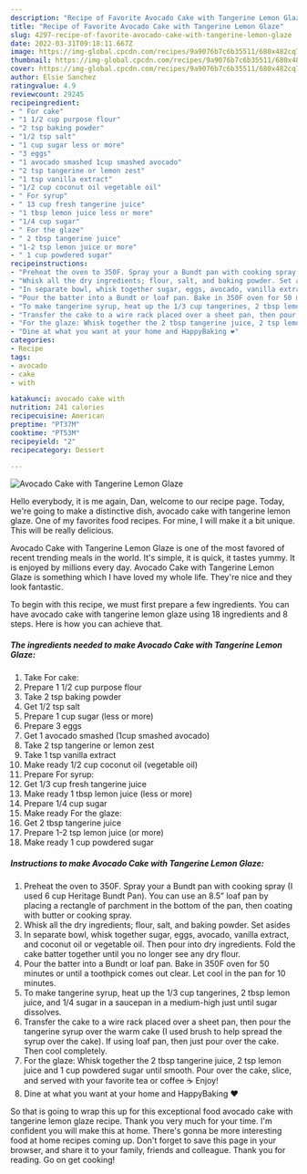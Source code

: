 ```yaml
---
description: "Recipe of Favorite Avocado Cake with Tangerine Lemon Glaze"
title: "Recipe of Favorite Avocado Cake with Tangerine Lemon Glaze"
slug: 4297-recipe-of-favorite-avocado-cake-with-tangerine-lemon-glaze
date: 2022-03-31T09:18:11.667Z
image: https://img-global.cpcdn.com/recipes/9a9076b7c6b35511/680x482cq70/avocado-cake-with-tangerine-lemon-glaze-recipe-main-photo.jpg
thumbnail: https://img-global.cpcdn.com/recipes/9a9076b7c6b35511/680x482cq70/avocado-cake-with-tangerine-lemon-glaze-recipe-main-photo.jpg
cover: https://img-global.cpcdn.com/recipes/9a9076b7c6b35511/680x482cq70/avocado-cake-with-tangerine-lemon-glaze-recipe-main-photo.jpg
author: Elsie Sanchez
ratingvalue: 4.9
reviewcount: 29245
recipeingredient:
- " For cake"
- "1 1/2 cup purpose flour"
- "2 tsp baking powder"
- "1/2 tsp salt"
- "1 cup sugar less or more"
- "3 eggs"
- "1 avocado smashed 1cup smashed avocado"
- "2 tsp tangerine or lemon zest"
- "1 tsp vanilla extract"
- "1/2 cup coconut oil vegetable oil"
- " For syrup"
- " 13 cup fresh tangerine juice"
- "1 tbsp lemon juice less or more"
- "1/4 cup sugar"
- " For the glaze"
- " 2 tbsp tangerine juice"
- "1-2 tsp lemon juice or more"
- " 1 cup powdered sugar"
recipeinstructions:
- "Preheat the oven to 350F. Spray your a Bundt pan with cooking spray (I used 6 cup Heritage Bundt Pan). You can use an 8.5” loaf pan by placing a rectangle of parchment in the bottom of the pan, then coating with butter or cooking spray."
- "Whisk all the dry ingredients; flour, salt, and baking powder. Set asides"
- "In separate bowl, whisk together sugar, eggs, avocado, vanilla extract, and coconut oil or vegetable oil. Then pour into dry ingredients. Fold the cake batter together until you no longer see any dry flour."
- "Pour the batter into a Bundt or loaf pan. Bake in 350F oven for 50 minutes or until a toothpick comes out clear. Let cool in the pan for 10 minutes."
- "To make tangerine syrup, heat up the 1/3 cup tangerines, 2 tbsp lemon juice, and 1/4 sugar in a saucepan in a medium-high just until sugar dissolves."
- "Transfer the cake to a wire rack placed over a sheet pan, then pour the tangerine syrup over the warm cake (I used brush to help spread the syrup over the cake). If using loaf pan, then just pour over the cake. Then cool completely."
- "For the glaze: Whisk together the 2 tbsp tangerine juice, 2 tsp lemon juice and 1 cup powdered sugar until smooth. Pour over the cake, slice, and served with your favorite tea or coffee ☕️ Enjoy!"
- "Dine at what you want at your home and HappyBaking ❤️"
categories:
- Recipe
tags:
- avocado
- cake
- with

katakunci: avocado cake with 
nutrition: 241 calories
recipecuisine: American
preptime: "PT37M"
cooktime: "PT53M"
recipeyield: "2"
recipecategory: Dessert

---
```



![Avocado Cake with Tangerine Lemon Glaze](https://img-global.cpcdn.com/recipes/9a9076b7c6b35511/680x482cq70/avocado-cake-with-tangerine-lemon-glaze-recipe-main-photo.jpg)

Hello everybody, it is me again, Dan, welcome to our recipe page. Today, we're going to make a distinctive dish, avocado cake with tangerine lemon glaze. One of my favorites food recipes. For mine, I will make it a bit unique. This will be really delicious.



Avocado Cake with Tangerine Lemon Glaze is one of the most favored of recent trending meals in the world. It's simple, it is quick, it tastes yummy. It is enjoyed by millions every day. Avocado Cake with Tangerine Lemon Glaze is something which I have loved my whole life. They're nice and they look fantastic.


To begin with this recipe, we must first prepare a few ingredients. You can have avocado cake with tangerine lemon glaze using 18 ingredients and 8 steps. Here is how you can achieve that.

<!--inarticleads1-->

##### The ingredients needed to make Avocado Cake with Tangerine Lemon Glaze:

1. Take  For cake:
1. Prepare 1 1/2 cup purpose flour
1. Take 2 tsp baking powder
1. Get 1/2 tsp salt
1. Prepare 1 cup sugar (less or more)
1. Prepare 3 eggs
1. Get 1 avocado smashed (1cup smashed avocado)
1. Take 2 tsp tangerine or lemon zest
1. Take 1 tsp vanilla extract
1. Make ready 1/2 cup coconut oil (vegetable oil)
1. Prepare  For syrup:
1. Get  1/3 cup fresh tangerine juice
1. Make ready 1 tbsp lemon juice (less or more)
1. Prepare 1/4 cup sugar
1. Make ready  For the glaze:
1. Get  2 tbsp tangerine juice
1. Prepare 1-2 tsp lemon juice (or more)
1. Make ready  1 cup powdered sugar




<!--inarticleads2-->

##### Instructions to make Avocado Cake with Tangerine Lemon Glaze:

1. Preheat the oven to 350F. Spray your a Bundt pan with cooking spray (I used 6 cup Heritage Bundt Pan). You can use an 8.5” loaf pan by placing a rectangle of parchment in the bottom of the pan, then coating with butter or cooking spray.
1. Whisk all the dry ingredients; flour, salt, and baking powder. Set asides
1. In separate bowl, whisk together sugar, eggs, avocado, vanilla extract, and coconut oil or vegetable oil. Then pour into dry ingredients. Fold the cake batter together until you no longer see any dry flour.
1. Pour the batter into a Bundt or loaf pan. Bake in 350F oven for 50 minutes or until a toothpick comes out clear. Let cool in the pan for 10 minutes.
1. To make tangerine syrup, heat up the 1/3 cup tangerines, 2 tbsp lemon juice, and 1/4 sugar in a saucepan in a medium-high just until sugar dissolves.
1. Transfer the cake to a wire rack placed over a sheet pan, then pour the tangerine syrup over the warm cake (I used brush to help spread the syrup over the cake). If using loaf pan, then just pour over the cake. Then cool completely.
1. For the glaze: Whisk together the 2 tbsp tangerine juice, 2 tsp lemon juice and 1 cup powdered sugar until smooth. Pour over the cake, slice, and served with your favorite tea or coffee ☕️ Enjoy!
1. Dine at what you want at your home and HappyBaking ❤️




So that is going to wrap this up for this exceptional food avocado cake with tangerine lemon glaze recipe. Thank you very much for your time. I'm confident you will make this at home. There's gonna be more interesting food at home recipes coming up. Don't forget to save this page in your browser, and share it to your family, friends and colleague. Thank you for reading. Go on get cooking!
